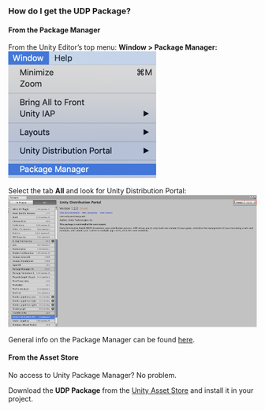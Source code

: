 ### How do I get the UDP Package?

#### From the Package Manager

From the Unity Editor’s top menu: **Window > Package Manager:**
![img](images/image_49.png)

Select the tab **All** and look for Unity Distribution Portal:
![img](images/image_50.png)

General info on the Package Manager can be found [here](https://docs.unity3d.com/Packages/com.unity.package-manager-ui@2.1/manual/index.html).

#### From the Asset Store

No access to Unity Package Manager? No problem. 

Download the **UDP Package** from the [Unity Asset Store](https://assetstore.unity.com/packages/add-ons/services/billing/unity-distribution-portal-138507) and install it in your project.